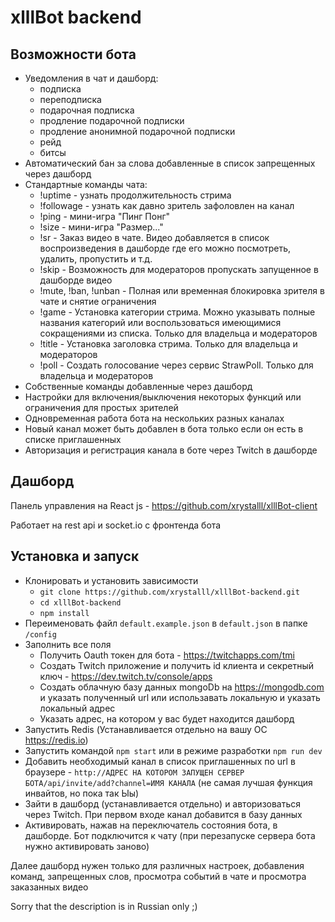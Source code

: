 # xlllBot backend

## Возможности бота
- Уведомления в чат и дашборд:
  - подписка
  - переподписка
  - подарочная подписка
  - продление подарочной подписки
  - продление анонимной подарочной подписки
  - рейд
  - битсы
- Автоматический бан за слова добавленные в список запрещенных через дашборд
- Стандартные команды чата:
  - !uptime - узнать продолжительность стрима
  - !followage - узнать как давно зритель зафоловлен на канал
  - !ping - мини-игра "Пинг Понг"
  - !size - мини-игра "Размер..."
  - !sr - Заказ видео в чате. Видео добавляется в список воспроизведения в дашборде где его можно посмотреть, удалить, пропустить и т.д.
  - !skip - Возможность для модераторов пропускать запущенное в дашборде видео
  - !mute, !ban, !unban - Полная или временная блокировка зрителя в чате и снятие ограничения
  - !game - Установка категории стрима. Можно указывать полные названия категорий или воспользоваться имеющимися сокращениями из списка. Только для владельца и модераторов
  - !title - Установка заголовка стрима. Только для владельца и модераторов
  - !poll - Создать голосование через сервис StrawPoll. Только для владельца и модераторов
- Собственные команды добавленные через дашборд
- Настройки для включения/выключения некоторых функций или ограничения для простых зрителей
- Одновременная работа бота на нескольких разных каналах
- Новый канал может быть добавлен в бота только если он есть в списке приглашенных
- Авторизация и регистрация канала в боте через Twitch в дашборде

## Дашборд
Панель управления на React js - https://github.com/xrystalll/xlllBot-client

Работает на rest api и socket.io с фронтенда бота

## Установка и запуск
- Клонировать и установить зависимости
  - `git clone https://github.com/xrystalll/xlllBot-backend.git`
  - `cd xlllBot-backend`
  - `npm install`
- Переименовать файл `default.example.json` в `default.json` в папке `/config`
- Заполнить все поля
  - Получить Oauth токен для бота - https://twitchapps.com/tmi
  - Создать Twitch приложение и получить id клиента и секретный ключ - https://dev.twitch.tv/console/apps
  - Создать облачную базу данных mongoDb на https://mongodb.com и указать полученный url или использавать локальную и указать локальный адрес
  - Указать адрес, на котором у вас будет находится дашборд
- Запустить Redis (Устанавливается отдельно на вашу ОС https://redis.io)
- Запустить командой `npm start` или в режиме разработки `npm run dev`
- Добавить необходимый канал в список приглашенных по url в браузере - `http://АДРЕС НА КОТОРОМ ЗАПУЩЕН СЕРВЕР БОТА/api/invite/add?channel=ИМЯ КАНАЛА` (не самая лучшая функция инвайтов, но пока так Ыы)
- Зайти в дашборд (устанавливается отдельно) и авторизоваться через Twitch. При первом входе канал добавится в базу данных
- Активировать, нажав на переключатель состояния бота, в дашборде. Бот подключится к чату (при перезапуске сервера бота нужно активировать заново)

Далее дашборд нужен только для различных настроек, добавления команд, запрещенных слов, просмотра событий в чате и просмотра заказанных видео

Sorry that the description is in Russian only ;)
